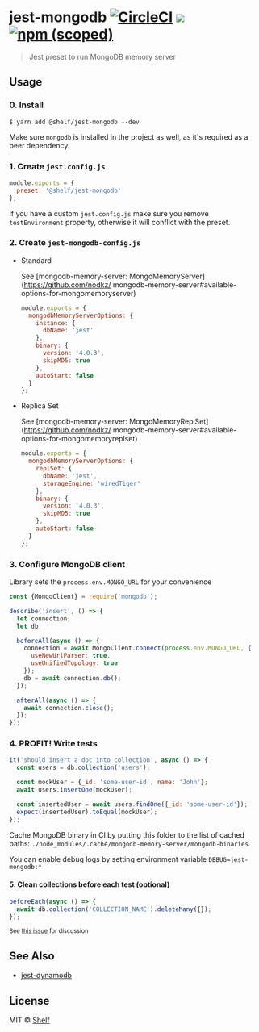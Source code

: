 # jest-mongodb [![CircleCI](https://circleci.com/gh/shelfio/jest-mongodb/tree/master.svg?style=svg)](https://circleci.com/gh/shelfio/jest-mongodb/tree/master) ![](https://img.shields.io/badge/code_style-prettier-ff69b4.svg) [![npm (scoped)](https://img.shields.io/npm/v/@shelf/jest-mongodb.svg)](https://www.npmjs.com/package/@shelf/jest-mongodb)

> Jest preset to run MongoDB memory server

## Usage

### 0. Install

```
$ yarn add @shelf/jest-mongodb --dev
```

Make sure `mongodb` is installed in the project as well, as it's required as a peer dependency.

### 1. Create `jest.config.js`

```js
module.exports = {
  preset: '@shelf/jest-mongodb'
};
```

If you have a custom `jest.config.js` make sure you remove `testEnvironment` property, otherwise it will conflict with the preset.

### 2. Create `jest-mongodb-config.js`

- Standard

  See [mongodb-memory-server: MongoMemoryServer](https://github.com/nodkz/ mongodb-memory-server#available-options-for-mongomemoryserver)

  ```js
  module.exports = {
    mongodbMemoryServerOptions: {
      instance: {
        dbName: 'jest'
      },
      binary: {
        version: '4.0.3',
        skipMD5: true
      },
      autoStart: false
    }
  };
  ```

- Replica Set

  See [mongodb-memory-server: MongoMemoryReplSet](https://github.com/nodkz/ mongodb-memory-server#available-options-for-mongomemoryreplset)

  ```js
  module.exports = {
    mongodbMemoryServerOptions: {
      replSet: {
        dbName: 'jest',
        storageEngine: 'wiredTiger'
      },
      binary: {
        version: '4.0.3',
        skipMD5: true
      },
      autoStart: false
    }
  };
  ```

### 3. Configure MongoDB client

Library sets the `process.env.MONGO_URL` for your convenience

```js
const {MongoClient} = require('mongodb');

describe('insert', () => {
  let connection;
  let db;

  beforeAll(async () => {
    connection = await MongoClient.connect(process.env.MONGO_URL, {
      useNewUrlParser: true,
      useUnifiedTopology: true
    });
    db = await connection.db();
  });

  afterAll(async () => {
    await connection.close();
  });
});
```

### 4. PROFIT! Write tests

```js
it('should insert a doc into collection', async () => {
  const users = db.collection('users');

  const mockUser = {_id: 'some-user-id', name: 'John'};
  await users.insertOne(mockUser);

  const insertedUser = await users.findOne({_id: 'some-user-id'});
  expect(insertedUser).toEqual(mockUser);
});
```

Cache MongoDB binary in CI by putting this folder to the list of cached paths: `./node_modules/.cache/mongodb-memory-server/mongodb-binaries`

You can enable debug logs by setting environment variable `DEBUG=jest-mongodb:*`

#### 5. Clean collections before each test (optional)

```js
beforeEach(async () => {
  await db.collection('COLLECTION_NAME').deleteMany({});
});
```

<sub>See [this issue](https://github.com/shelfio/jest-mongodb/issues/173) for discussion</sub>

## See Also

- [jest-dynamodb](https://github.com/shelfio/jest-dynamodb)

## License

MIT © [Shelf](https://shelf.io)
